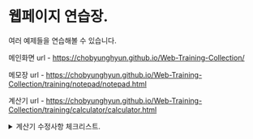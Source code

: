 # 웹페이지 연습장.
여러 예제들을 연습해볼 수 있습니다.

메인화면 url - https://chobyunghyun.github.io/Web-Training-Collection/

메모장 url - https://chobyunghyun.github.io/Web-Training-Collection/training/notepad/notepad.html

계산기 url - https://chobyunghyun.github.io/Web-Training-Collection/training/calculator/calculator.html

<details>
<summary>계산기 수정사항 체크리스트.</summary>
<div markdown="1">

## - comma함수 및 정규표현식 오류.
- [ ] 소수점 이하 숫자 콤마처리.(comma,uncomma 함수 문제)
- [ ] "-" 연산자처리.(comma 정규표현식 문제)
- [ ] 연산자 바뀔때 처리.(comma 정규표현식 문제)
- [ ] "=" 연속처리 콤마 미출력처리.(comma 함수 문제)
- [ ] +/- 버튼 문제.(comma 정규표현식 문제)

## - 기타 수정사항.
- [ ] 숫자에 '.' 하나만 있을 때 백 스크린 "." 제거
- [ ]  결과창 디폴트값 0 (일부로 지운건데..ㅠ)
- [ ]  배경색 밝게.
- [ ] "%" 부동소수점?인지 오류처리.
- [ ] 연산자 눌린 상태로 "=" 클릭이 연산 안됨.

</div>
</details>
